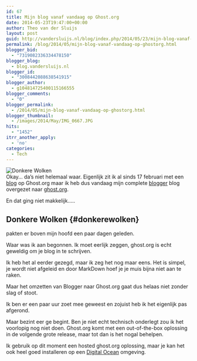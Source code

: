 ```yaml
---
id: 67
title: Mijn blog vanaf vandaag op Ghost.org
date: 2014-05-23T19:47:00+00:00
author: Theo van der Sluijs
layout: post
guid: http://vandersluijs.nl/blog/index.php/2014/05/23/mijn-blog-vanaf-vandaag-op-ghostorg/
permalink: /blog/2014/05/mijn-blog-vanaf-vandaag-op-ghostorg.html
blogger_bid:
  - "7319082336334478150"
blogger_blog:
  - blog.vandersluijs.nl
blogger_id:
  - "3008442088638541915"
blogger_author:
  - g104814725400115166555
blogger_comments:
  - "0"
blogger_permalink:
  - /2014/05/mijn-blog-vanaf-vandaag-op-ghostorg.html
blogger_thumbnail:
  - /images/2014/May/IMG_0667.JPG
hits:
  - "1452"
itrr_another_apply:
  - 'no'
categories:
  - Tech
---
```

![Donkere Wolken](/images/2014/May/IMG_0667.JPG)  
Okay&#8230; da&#8217;s niet helemaal waar. Eigenlijk zit ik al sinds 17 februari met een [blog](http://itheo.nl) op Ghost.org maar ik heb dus vandaag mijn complete [blogger](http://www.blogger.com) blog overgezet naar [ghost.org](http://www.ghost.org). 

En dat ging niet makkelijk&#8230;.. 

## Donkere Wolken {#donkerewolken}

pakten er boven mijn hoofd een paar dagen geleden.

Waar was ik aan begonnen. Ik moet eerlijk zeggen, ghost.org is echt geweldig om je blog in te schrijven.

Ik heb het al eerder gezegd, maar ik zeg het nog maar eens. Het is simpel, je wordt niet afgeleid en door MarkDown hoef je je muis bijna niet aan te raken.

Maar het omzetten van Blogger naar Ghost.org gaat dus helaas niet zonder slag of stoot.

Ik ben er een paar uur zoet mee geweest en zojuist heb ik het eigenlijk pas afgerond.

Maar bezint eer ge begint. Ben je niet echt technisch onderlegt zou ik het voorlopig nog niet doen. Ghost.org komt met een out-of-the-box oplossing in de volgende grote release, maar tot dan is het nogal behelpen.

Ik gebruik op dit moment een hosted ghost.org oplossing, maar je kan het ook heel goed installeren op een [Digital Ocean](https://www.digitalocean.com/?refcode=38909179d2dc) omgeving.